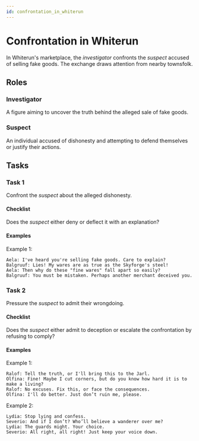 ```yaml
---
id: confrontation_in_whiterun
---
```


# Confrontation in Whiterun #

In Whiterun's marketplace, the _investigator_ confronts the _suspect_ accused of selling fake goods. The exchange
draws attention from nearby townsfolk.

## Roles ##

### Investigator ###

A figure aiming to uncover the truth behind the alleged sale of fake goods.

### Suspect ###

An individual accused of dishonesty and attempting to defend themselves or justify their actions.

## Tasks ##

### Task 1 ###

Confront the _suspect_ about the alleged dishonesty.

#### Checklist ####

Does the _suspect_ either deny or deflect it with an explanation?

#### Examples ####

Example 1:

    Aela: I've heard you're selling fake goods. Care to explain?
    Balgruuf: Lies! My wares are as true as the Skyforge's steel!
    Aela: Then why do these "fine wares" fall apart so easily?
    Balgruuf: You must be mistaken. Perhaps another merchant deceived you.

### Task 2 ###

Pressure the _suspect_ to admit their wrongdoing.

#### Checklist ####

Does the _suspect_ either admit to deception or escalate the confrontation by refusing to comply?

#### Examples ####

Example 1:

    Ralof: Tell the truth, or I'll bring this to the Jarl.
    Olfina: Fine! Maybe I cut corners, but do you know how hard it is to make a living?
    Ralof: No excuses. Fix this, or face the consequences.
    Olfina: I'll do better. Just don’t ruin me, please.

Example 2:

    Lydia: Stop lying and confess.
    Severio: And if I don’t? Who’ll believe a wanderer over me?
    Lydia: The guards might. Your choice.
    Severio: All right, all right! Just keep your voice down.
